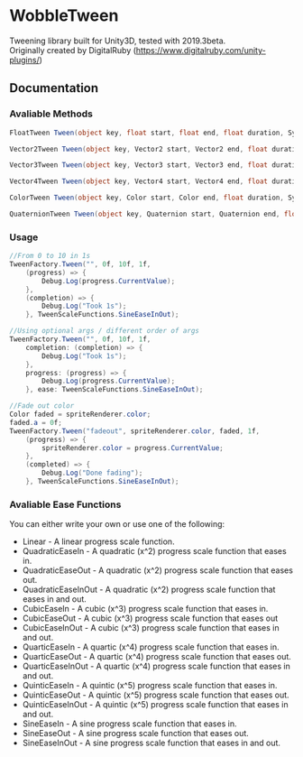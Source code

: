 # WobbleTween
Tweening library built for Unity3D, tested with 2019.3beta.   
Originally created by DigitalRuby (https://www.digitalruby.com/unity-plugins/)

## Documentation
### Avaliable Methods
```csharp
FloatTween Tween(object key, float start, float end, float duration, System.Action<ITween<float>> progress = null, System.Action<ITween<float>> completion = null, Func<float, float> ease = null)
```
```csharp
Vector2Tween Tween(object key, Vector2 start, Vector2 end, float duration, System.Action<ITween<Vector2>> progress, System.Action<ITween<Vector2>> completion = null, Func<float, float> ease = null)
```
```csharp
Vector3Tween Tween(object key, Vector3 start, Vector3 end, float duration, System.Action<ITween<Vector3>> progress, System.Action<ITween<Vector3>> completion = null, Func<float, float> ease = null)
```
```csharp
Vector4Tween Tween(object key, Vector4 start, Vector4 end, float duration, System.Action<ITween<Vector4>> progress = null, System.Action<ITween<Vector4>> completion = null, Func<float, float> ease = null)
```
```csharp
ColorTween Tween(object key, Color start, Color end, float duration, System.Action<ITween<Color>> progress = null, System.Action<ITween<Color>> completion = null, Func<float, float> ease = null)
```
```csharp
QuaternionTween Tween(object key, Quaternion start, Quaternion end, float duration, System.Action<ITween<Quaternion>> progress = null, System.Action<ITween<Quaternion>> completion = null, Func<float, float> ease = null)
```
### Usage
```csharp
//From 0 to 10 in 1s
TweenFactory.Tween("", 0f, 10f, 1f, 
    (progress) => {
        Debug.Log(progress.CurrentValue);
    },
    (completion) => {
        Debug.Log("Took 1s");
    }, TweenScaleFunctions.SineEaseInOut);

//Using optional args / different order of args
TweenFactory.Tween("", 0f, 10f, 1f,
    completion: (completion) => {
        Debug.Log("Took 1s");
    },
    progress: (progress) => {
        Debug.Log(progress.CurrentValue);
    }, ease: TweenScaleFunctions.SineEaseInOut);
```
```csharp
//Fade out color
Color faded = spriteRenderer.color;
faded.a = 0f;
TweenFactory.Tween("fadeout", spriteRenderer.color, faded, 1f,
    (progress) => {
        spriteRenderer.color = progress.CurrentValue;
    },
    (completed) => {
        Debug.Log("Done fading");
    }, TweenScaleFunctions.SineEaseInOut);
```

### Avaliable Ease Functions
You can either write your own or use one of the following:
- Linear - A linear progress scale function.
- QuadraticEaseIn - A quadratic (x^2) progress scale function that eases in. 
- QuadraticEaseOut - A quadratic (x^2) progress scale function that eases out.
- QuadraticEaseInOut - A quadratic (x^2) progress scale function that eases in and out.
- CubicEaseIn - A cubic (x^3) progress scale function that eases in.
- CubicEaseOut - A cubic (x^3) progress scale function that eases out
- CubicEaseInOut - A cubic (x^3) progress scale function that eases in and out.
- QuarticEaseIn - A quartic (x^4) progress scale function that eases in.
- QuarticEaseOut - A quartic (x^4) progress scale function that eases out.
- QuarticEaseInOut - A quartic (x^4) progress scale function that eases in and out.
- QuinticEaseIn - A quintic (x^5) progress scale function that eases in.
- QuinticEaseOut - A quintic (x^5) progress scale function that eases out.
- QuinticEaseInOut - A quintic (x^5) progress scale function that eases in and out.
- SineEaseIn - A sine progress scale function that eases in.
- SineEaseOut - A sine progress scale function that eases out.
- SineEaseInOut - A sine progress scale function that eases in and out.
